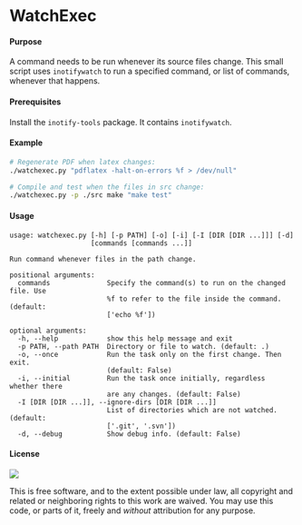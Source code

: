 # WatchExec

#### Purpose
A command needs to be run whenever its source files change. This small script
uses `inotifywatch` to run a specified command, or list of commands, whenever
that happens.

#### Prerequisites
Install the ```inotify-tools``` package. It contains ```inotifywatch```.

#### Example
```bash
# Regenerate PDF when latex changes:
./watchexec.py "pdflatex -halt-on-errors %f > /dev/null"

# Compile and test when the files in src change:
./watchexec.py -p ./src make "make test"
```

#### Usage
```
usage: watchexec.py [-h] [-p PATH] [-o] [-i] [-I [DIR [DIR ...]]] [-d]
                    [commands [commands ...]]

Run command whenever files in the path change.

positional arguments:
  commands              Specify the command(s) to run on the changed file. Use
                        %f to refer to the file inside the command. (default:
                        ['echo %f'])

optional arguments:
  -h, --help            show this help message and exit
  -p PATH, --path PATH  Directory or file to watch. (default: .)
  -o, --once            Run the task only on the first change. Then exit.
                        (default: False)
  -i, --initial         Run the task once initially, regardless whether there
                        are any changes. (default: False)
  -I [DIR [DIR ...]], --ignore-dirs [DIR [DIR ...]]
                        List of directories which are not watched. (default:
                        ['.git', '.svn'])
  -d, --debug           Show debug info. (default: False)
```

#### License

[<img src='https://img.shields.io/badge/license-CC0-blue.svg'/>](https://creativecommons.org/publicdomain/zero/1.0)

This is free software, and to the extent possible under law, all copyright and related or neighboring rights to this work are waived.
You may use this code, or parts of it, freely and *without* attribution for any purpose.

